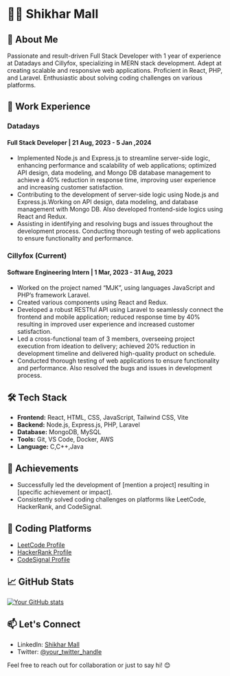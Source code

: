 <!--
### Hi there 👋, My self Shikhar Mall

**Shikharmall/Shikharmall** is a ✨ _special_ ✨ repository because its `README.md` (this file) appears on your GitHub profile.

Here are some ideas to get you started:

 🔭 I’m currently working as Full Stack Developer.
 - 🌱 I’m currently learning ...
- 👯 I’m looking to collaborate on ...
- 🤔 I’m looking for help with ...
- 💬 Ask me about ...
- 📫 How to reach me: ...
- 😄 Pronouns: ...
- ⚡ Fun fact: ...-->


# 👨‍💻 Shikhar Mall

## 🚀 About Me

Passionate and result-driven Full Stack Developer with 1 year of experience at Datadays and Cillyfox, specializing in MERN stack development. Adept at creating scalable and responsive web applications. Proficient in React, PHP, and Laravel. Enthusiastic about solving coding challenges on various platforms.

## 💼 Work Experience

### Datadays
#### Full Stack Developer | 21 Aug, 2023 - 5 Jan ,2024

- Implemented Node.js and Express.js to streamline server-side logic, enhancing performance and scalability of web
applications; optimized API design, data modeling, and Mongo DB database management to achieve a 40% reduction in
response time, improving user experience and increasing customer satisfaction.
- Contributing to the development of server-side logic using Node.js and Express.js.Working on API design, data modeling,
and database management with Mongo DB. Also developed frontend-side logics using React and Redux.
- Assisting in identifying and resolving bugs and issues throughout the development process. Conducting thorough testing
of web applications to ensure functionality and performance.

### Cillyfox (Current)
#### Software Engineering Intern | 1 Mar, 2023 - 31 Aug, 2023

- Worked on the project named “MJK”, using languages JavaScript and PHP’s framework Laravel.
- Created various components using React and Redux.
- Developed a robust RESTful API using Laravel to seamlessly connect the frontend and mobile application; reduced
response time by 40% resulting in improved user experience and increased customer satisfaction.
- Led a cross-functional team of 3 members, overseeing project execution from ideation to delivery; achieved 20% reduction
in development timeline and delivered high-quality product on schedule.
- Conducted thorough testing of web applications to ensure functionality and performance. Also resolved the bugs and
issues in development process.

## 🛠️ Tech Stack

- **Frontend:** React, HTML, CSS, JavaScript, Tailwind CSS, Vite
- **Backend:** Node.js, Express.js, PHP, Laravel
- **Database:** MongoDB, MySQL
- **Tools:** Git, VS Code, Docker, AWS
- **Language:** C,C++,Java

## 🚀 Achievements

- Successfully led the development of [mention a project] resulting in [specific achievement or impact].
- Consistently solved coding challenges on platforms like LeetCode, HackerRank, and CodeSignal.

## 🚀 Coding Platforms

- [LeetCode Profile](https://leetcode.com/your_username/)
- [HackerRank Profile](https://www.hackerrank.com/your_username/)
- [CodeSignal Profile](https://codesignal.com/profile/your_username/)

## 📈 GitHub Stats

[![Your GitHub stats](https://github-readme-stats.vercel.app/api?username=your_username&count_private=true&show_icons=true&theme=radical)](https://github.com/Shikharmall)

## 📫 Let's Connect

- LinkedIn: [Shikhar Mall](https://www.linkedin.com/in/shikhar-mall-161b05230/)
- Twitter: [@your_twitter_handle](https://twitter.com/your_twitter_handle)

Feel free to reach out for collaboration or just to say hi! 😊


